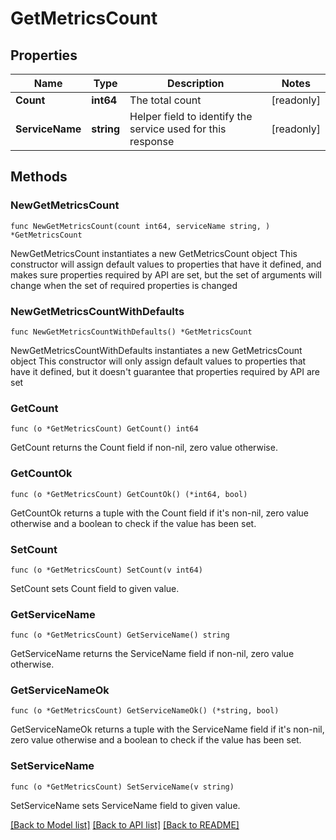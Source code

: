 # GetMetricsCount

## Properties

Name | Type | Description | Notes
------------ | ------------- | ------------- | -------------
**Count** | **int64** | The total count | [readonly] 
**ServiceName** | **string** | Helper field to identify the service used for this response | [readonly] 

## Methods

### NewGetMetricsCount

`func NewGetMetricsCount(count int64, serviceName string, ) *GetMetricsCount`

NewGetMetricsCount instantiates a new GetMetricsCount object
This constructor will assign default values to properties that have it defined,
and makes sure properties required by API are set, but the set of arguments
will change when the set of required properties is changed

### NewGetMetricsCountWithDefaults

`func NewGetMetricsCountWithDefaults() *GetMetricsCount`

NewGetMetricsCountWithDefaults instantiates a new GetMetricsCount object
This constructor will only assign default values to properties that have it defined,
but it doesn't guarantee that properties required by API are set

### GetCount

`func (o *GetMetricsCount) GetCount() int64`

GetCount returns the Count field if non-nil, zero value otherwise.

### GetCountOk

`func (o *GetMetricsCount) GetCountOk() (*int64, bool)`

GetCountOk returns a tuple with the Count field if it's non-nil, zero value otherwise
and a boolean to check if the value has been set.

### SetCount

`func (o *GetMetricsCount) SetCount(v int64)`

SetCount sets Count field to given value.


### GetServiceName

`func (o *GetMetricsCount) GetServiceName() string`

GetServiceName returns the ServiceName field if non-nil, zero value otherwise.

### GetServiceNameOk

`func (o *GetMetricsCount) GetServiceNameOk() (*string, bool)`

GetServiceNameOk returns a tuple with the ServiceName field if it's non-nil, zero value otherwise
and a boolean to check if the value has been set.

### SetServiceName

`func (o *GetMetricsCount) SetServiceName(v string)`

SetServiceName sets ServiceName field to given value.



[[Back to Model list]](../README.md#documentation-for-models) [[Back to API list]](../README.md#documentation-for-api-endpoints) [[Back to README]](../README.md)


